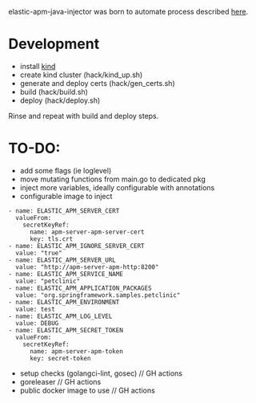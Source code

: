 elastic-apm-java-injector was born to automate process described [here](https://www.elastic.co/blog/using-elastic-apm-java-agent-on-kubernetes-k8s).

# Development
- install [kind](https://github.com/kubernetes-sigs/kind)
- create kind cluster (hack/kind_up.sh)
- generate and deploy certs (hack/gen_certs.sh)
- build (hack/build.sh)
- deploy (hack/deploy.sh)

Rinse and repeat with build and deploy steps.

# TO-DO:
- add some flags (ie loglevel)
- move mutating functions from main.go to dedicated pkg
- inject more variables, ideally configurable with annotations
- configurable image to inject
```
- name: ELASTIC_APM_SERVER_CERT
  valueFrom:
    secretKeyRef:
      name: apm-server-apm-server-cert
      key: tls.crt
- name: ELASTIC_APM_IGNORE_SERVER_CERT
  value: "true"
- name: ELASTIC_APM_SERVER_URL 
  value: "http://apm-server-apm-http:8200" 
- name: ELASTIC_APM_SERVICE_NAME 
  value: "petclinic" 
- name: ELASTIC_APM_APPLICATION_PACKAGES 
  value: "org.springframework.samples.petclinic" 
- name: ELASTIC_APM_ENVIRONMENT 
  value: test 
- name: ELASTIC_APM_LOG_LEVEL 
  value: DEBUG 
- name: ELASTIC_APM_SECRET_TOKEN 
  valueFrom: 
    secretKeyRef: 
      name: apm-server-apm-token 
      key: secret-token
```
- setup checks (golangci-lint, gosec)  // GH actions
- goreleaser // GH actions
- public docker image to use // GH actions